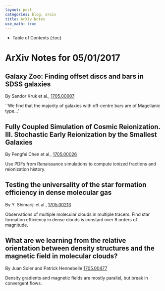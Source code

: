 ```yaml
---
layout: post
categories: blog, arxiv
title: ArXiv Notes
use_math: true
---
```


* Table of Contents
{:toc}


# ArXiv Notes for 05/01/2017


## Galaxy Zoo: Finding offset discs and bars in SDSS galaxies


By Sandor Kruk et al., [1705.00007](https://arxiv.org/abs/1705.00007)

``We find that the majority of galaxies with off-centre bars are of Magellanic type...'

## Fully Coupled Simulation of Cosmic Reionization. III. Stochastic Early Reionization by the Smallest Galaxies

By Pengfei Chen et al., [1705.00026](https://arxiv.org/abs/1705.00026)

Use PDFs from Renaissance simulations to compute ionized fractions and reionization history.

## Testing the universality of the star formation efficiency in dense molecular gas

By Y. Shimariji et al., [1705.00213](https://arxiv.org/abs/1705.00213)

Observations of multiple molecular clouds in multiple tracers.  Find star formation efficiency in dense clouds is constant over 8 orders of magnitude.

## What are we learning from the relative orientation between density structures and the magnetic field in molecular clouds?

By Juan Soler and Patrick Hennebelle [1705.00477](https://arxiv.org/abs/1705.00477)

Density gradients and magnetic fields are mostly parallel, but break in convergent flows.

